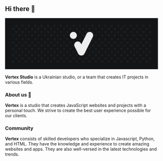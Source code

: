 ## Hi there 👋

![Vertex banner](https://github.com/it-Vertex/.github/blob/main/profile/Banner_alt.png?raw=true)

**Vertex Studio** is a Ukrainian studio, or a team that creates IT projects in various fields.

### About us 🚀

**Vertex** is a studio that creates JavaScript websites and projects with a personal touch. We strive to create the best user experience possible for our clients.

### Community

**Vertex** consists of skilled developers who specialize in Javascript, Python, and HTML. They have the knowledge and experience to create amazing websites and apps. They are also well-versed in the latest technologies and trends.

